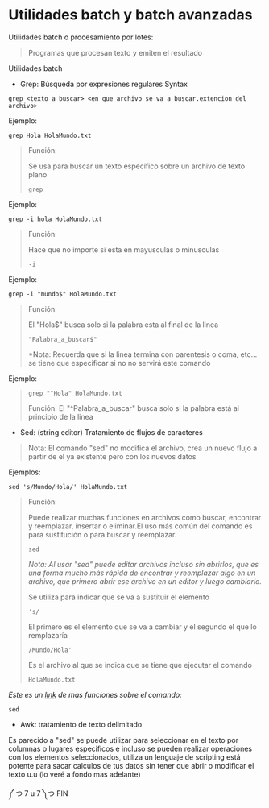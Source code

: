 # Utilidades batch y batch avanzadas

Utilidades batch o procesamiento por lotes:

>Programas que procesan texto y emiten el resultado

Utilidades batch

- Grep: Búsqueda por expresiones regulares
Syntax
```Terminal
grep <texto a buscar> <en que archivo se va a buscar.extencion del archivo>
```
Ejemplo:
```terminal
grep Hola HolaMundo.txt 
```
>Función:
>
>Se usa para buscar un texto especifico sobre un archivo de texto plano
>```
>grep
>```
>

Ejemplo:
```terminal
grep -i hola HolaMundo.txt 
```
>Función:
>
>Hace que no importe si esta en mayusculas o minusculas
>```
>-i 
>```

Ejemplo:
```terminal 
grep -i "mundo$" HolaMundo.txt
```

>Función:
>
>El "Hola$" busca solo si la palabra esta al final de la linea
>```
>"Palabra_a_buscar$"
>```
>
>*Nota: Recuerda que si la linea termina con parentesis o coma, etc... se tiene que especificar si no no servirá este comando
>
Ejemplo:
>```
>grep "^Hola" HolaMundo.txt  
>```
>Función:
>El "^Palabra_a_buscar" busca solo si la palabra está al principio de la linea

- Sed: (string editor) Tratamiento de flujos de caracteres 

>Nota: El comando "sed" no modifica el archivo, crea un nuevo flujo a partir de el ya existente pero con los nuevos datos

Ejemplos:
```terminal
sed 's/Mundo/Hola/' HolaMundo.txt
```

>Función:
>
>Puede realizar muchas funciones en archivos como buscar, encontrar y reemplazar, insertar o eliminar.El uso más común del comando es para sustitución o para buscar y reemplazar.
>
>```
>sed
>```
>
>*Nota: Al usar "sed" puede editar archivos incluso sin abrirlos, que es una forma mucho más rápida de encontrar y reemplazar algo en un archivo, que primero abrir ese archivo en un editor y luego cambiarlo.*
>
>
>Se utiliza para indicar que se va a sustituir el elemento
>```terminal
>'s/
>```
>El primero es el elemento que se va a cambiar y el segundo el que lo remplazaría
>```terminal    
>/Mundo/Hola'
>```
>Es el archivo al que se indica que se tiene que ejecutar el comando
>
>```terminal
>HolaMundo.txt 
>```

*Este es un [link](https://likegeeks.com/es/sed-de-linux/) de mas funciones sobre el comando:*
```terminal
sed
```
- Awk: tratamiento de texto delimitado

Es parecido a "sed" se puede utilizar para seleccionar en el texto por columnas o lugares especificos e incluso se pueden realizar operaciones con los elementos seleccionados, utiliza un lenguaje de scripting está potente para sacar calculos de tus datos sin tener que abrir o modificar el texto u.u (lo veré a fondo mas adelante)


༼ つ 7 u 7 ༽つ FIN
